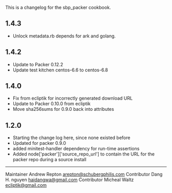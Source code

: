 This is a changelog for the sbp_packer cookbook.

## 1.4.3
  * Unlock metadata.rb depends for ark and golang.

## 1.4.2
  * Update to Packer 0.12.2
  * Update test kitchen centos-6.6 to centos-6.8

## 1.4.0
  * Fix from ecliptik for incorrectly generated download URL
  * Update to Packer 0.10.0 from ecliptik 
  * Move sha256sums for 0.9.0 back into attributes

## 1.2.0
  * Starting the change log here, since none existed before
  * Updated for packer 0.9.0
  * added minitest-handler dependency for run-time assertions
  * Added node['packer']['source_repo_url'] to contain the URL for the packer repo during a source install


------------------------------------
Maintainer Andrew Repton <arepton@schubergphilis.com>
Contributor Dang H. nguyen <haidangwa@gmail.com>
Contributor Micheal Waltz <ecliptik@gmail.com>
